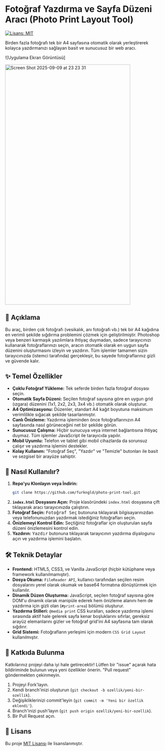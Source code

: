 # Fotoğraf Yazdırma ve Sayfa Düzeni Aracı (Photo Print Layout Tool)

[![Lisans: MIT](https://img.shields.io/badge/Lisans-MIT-yellow.svg)](https://opensource.org/licenses/MIT)

Birden fazla fotoğrafı tek bir A4 sayfasına otomatik olarak yerleştirerek kolayca yazdırmanızı sağlayan basit ve sunucusuz bir web aracı.

![Uygulama Ekran Görüntüsü]

<img width="406" height="780" alt="Screen Shot 2025-09-09 at 23 23 31" src="https://github.com/user-attachments/assets/55258d85-8f0a-4c22-b55a-6051e58b9b2f" />


## 📝 Açıklama

Bu araç, birden çok fotoğrafı (vesikalık, anı fotoğrafı vb.) tek bir A4 kağıdına en verimli şekilde sığdırma problemini çözmek için geliştirilmiştir. Photoshop veya benzeri karmaşık yazılımlara ihtiyaç duymadan, sadece tarayıcınızı kullanarak fotoğraflarınızı seçin, aracın otomatik olarak en uygun sayfa düzenini oluşturmasını izleyin ve yazdırın. Tüm işlemler tamamen sizin tarayıcınızda (istemci tarafında) gerçekleşir, bu sayede fotoğraflarınız gizli ve güvende kalır.

## ✨ Temel Özellikler

*   **Çoklu Fotoğraf Yükleme:** Tek seferde birden fazla fotoğraf dosyası seçin.
*   **Otomatik Sayfa Düzeni:** Seçilen fotoğraf sayısına göre en uygun grid (ızgara) düzenini (1x1, 2x2, 2x3, 3x4 vb.) otomatik olarak oluşturur.
*   **A4 Optimizasyonu:** Düzenler, standart A4 kağıt boyutuna maksimum verimlilikle sığacak şekilde tasarlanmıştır.
*   **Canlı Önizleme:** Yazdırma işleminden önce fotoğraflarınızın A4 sayfasında nasıl görüneceğini net bir şekilde görün.
*   **Sunucusuz Çalışma:** Hiçbir sunucuya veya internet bağlantısına ihtiyaç duymaz. Tüm işlemler JavaScript ile tarayıcıda yapılır.
*   **Mobil Uyumlu:** Telefon ve tablet gibi mobil cihazlarda da sorunsuz çalışır ve yazdırma işlemini destekler.
*   **Kolay Kullanım:** "Fotoğraf Seç", "Yazdır" ve "Temizle" butonları ile basit ve sezgisel bir arayüze sahiptir.

## 🚀 Nasıl Kullanılır?

1.  **Repo'yu Klonlayın veya İndirin:**
    ```bash
    git clone https://github.com/furkngld/photo-print-tool.git
    ```
2.  **`index.html` Dosyasını Açın:** Proje klasöründeki `index.html` dosyasına çift tıklayarak aracı tarayıcınızda çalıştırın.
3.  **Fotoğraf Seçin:** <kbd>Fotoğraf Seç</kbd> butonuna tıklayarak bilgisayarınızdan veya telefonunuzdan yazdırmak istediğiniz fotoğrafları seçin.
4.  **Önizlemeyi Kontrol Edin:** Seçtiğiniz fotoğraflar için oluşturulan sayfa düzeni önizlemesini kontrol edin.
5.  **Yazdırın:** <kbd>Yazdır</kbd> butonuna tıklayarak tarayıcının yazdırma diyalogunu açın ve yazdırma işlemini başlatın.

## 🛠️ Teknik Detaylar

*   **Frontend:** HTML5, CSS3, ve Vanilla JavaScript (hiçbir kütüphane veya framework kullanılmamıştır).
*   **Dosya Okuma:** `FileReader API`, kullanıcı tarafından seçilen resim dosyalarını yerel olarak okumak ve base64 formatına dönüştürmek için kullanılır.
*   **Dinamik Düzen Oluşturma:** JavaScript, seçilen fotoğraf sayısına göre DOM'u dinamik olarak manipüle ederek hem önizleme alanını hem de yazdırma için gizli olan (`#print-area`) bölümü oluşturur.
*   **Yazdırma Stilleri:** `@media print` CSS kuralları, sadece yazdırma işlemi sırasında aktif hale gelerek sayfa kenar boşluklarını sıfırlar, gereksiz arayüz elemanlarını gizler ve fotoğraf grid'ini A4 sayfasına tam olarak sığdırır.
*   **Grid Sistemi:** Fotoğrafların yerleşimi için modern `CSS Grid Layout` kullanılmıştır.

## 🤝 Katkıda Bulunma

Katkılarınız projeyi daha iyi hale getirecektir! Lütfen bir "issue" açarak hata bildiriminde bulunun veya yeni özellikler önerin. "Pull request" göndermekten çekinmeyin.

1.  Projeyi Fork'layın.
2.  Kendi branch'inizi oluşturun (`git checkout -b ozellik/yeni-bir-ozellik`).
3.  Değişikliklerinizi commit'leyin (`git commit -m 'Yeni bir özellik eklendi'`).
4.  Branch'inizi push'layın (`git push origin ozellik/yeni-bir-ozellik`).
5.  Bir Pull Request açın.

## 📜 Lisans

Bu proje [MIT Lisansı](https://opensource.org/licenses/MIT) ile lisanslanmıştır.
